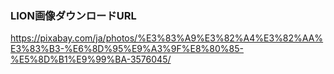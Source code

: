 ### LION画像ダウンロードURL
https://pixabay.com/ja/photos/%E3%83%A9%E3%82%A4%E3%82%AA%E3%83%B3-%E6%8D%95%E9%A3%9F%E8%80%85-%E5%8D%B1%E9%99%BA-3576045/